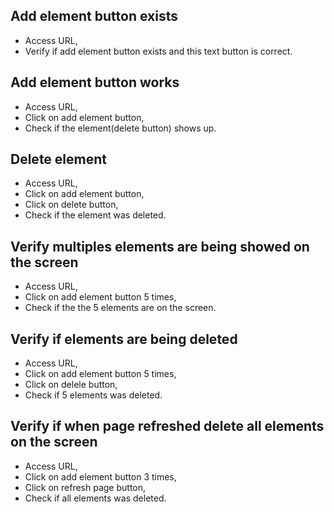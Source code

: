 ## Add element button exists
- Access URL,
- Verify if add element button exists and this text button is correct.

## Add element button works
- Access URL,
- Click on add element button,
- Check if the element(delete button) shows up.

## Delete element
- Access URL,
- Click on add element button,
- Click on delete button,
- Check if the element was deleted.

## Verify multiples elements are being showed on the screen 
- Access URL,
- Click on add element button 5 times,
- Check if the the 5 elements are on the screen.

## Verify if elements are being deleted
- Access URL,
- Click on add element button 5 times,
- Click on delele button,
- Check if 5 elements was deleted.

## Verify if when page refreshed delete all elements on the screen
- Access URL,
- Click on add element button 3 times,
- Click on refresh page button,
- Check if all elements was deleted.




















